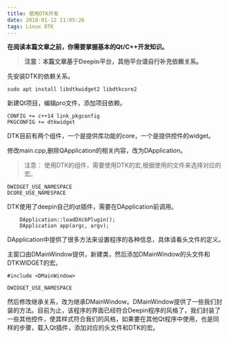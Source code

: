 ```yaml
---
title: 使用DTK开发
date: 2018-01-12 11:05:26
tags: Linux DTK
---
```



**在阅读本篇文章之前，你需要掌握基本的Qt/C++开发知识。**

<!-- more -->

> **注意：本篇文章基于Deepin平台，其他平台请自行补充依赖关系。**

先安装DTK的依赖关系。

```
sudo apt install libdtkwidget2 libdtkcore2
```

新建Qt项目，编辑pro文件，添加项目依赖。

```
CONFIG += c++14 link_pkgconfig
PKGCONFIG += dtkwidget
```

DTK目前有两个组件，一个是提供库功能的core，一个是提供控件的widget。

修改main.cpp,删除QApplication的相关内容，改为DApplication。

> 注意： 使用DTK的组件，需要使用DTK的宏,根据使用的文件来选择对应的宏。

```
DWIDGET_USE_NAMESPACE
DCORE_USE_NAMESPACE
```

DTK使用了deepin自己的qt插件，需要在DApplication前调用。

```
    DApplication::loadDXcbPlugin();
    DApplication app(argc, argv);
```

DApplication中提供了很多方法来设置程序的各种信息，具体请看头文件的定义。

主窗口由DMainWindow提供，新建类，然后添加DMainWindow的头文件和DTKWIDGET的宏。

```
#include <DMainWindow>

DWIDGET_USE_NAMESPACE
```

然后修改继承关系，改为继承DMainWindow。DMainWindow提供了一些我们封装的方法。目前为止，该程序的界面已经符合Deepin程序的风格了，我们封装了一些其他控件，使其样式符合我们的风格，如果要在其他Qt程序中使用，也是同样的步骤，载入Qt插件，添加对应的头文件和DTK的宏。


